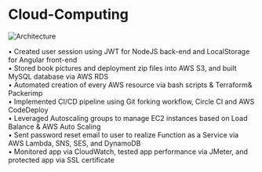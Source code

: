 # Cloud-Computing

![Architecture](https://raw.githubusercontent.com/WeisiminPeng/CloudComputing/main/architecture.png)

•     Created user session using JWT for NodeJS back-end and LocalStorage for Angular front-end  
•     Stored book pictures and deployment zip files into AWS S3, and built MySQL database via AWS RDS  
•     Automated creation of every AWS resource via bash scripts & Terraform& Packerimp  
•     Implemented CI/CD pipeline using Git forking workflow, Circle CI and AWS CodeDeploy  
•     Leveraged Autoscaling groups to manage EC2 instances based on Load Balance & AWS Auto Scaling  
•      Sent password reset email to user to realize Function as a Service via AWS Lambda, SNS, SES, and DynamoDB  
•     Monitored app via CloudWatch, tested app performance via JMeter, and protected app via SSL certificate  
